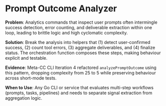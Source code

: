 # Prompt Outcome Analyzer

**Problem**: Analytics commands that inspect user prompts often intermingle success detection, error counting, and deliverable extraction within one loop, leading to brittle logic and high cyclomatic complexity.

**Solution**: Break the analysis into helpers that (1) detect user-confirmed success, (2) count tool errors, (3) aggregate deliverables, and (4) finalize status. The orchestration function composes these steps, making behaviour explicit and testable.

**Evidence**: Meta-CC CLI Iteration 4 refactored `analyzePromptOutcome` using this pattern, dropping complexity from 25 to 5 while preserving behaviour across short-mode tests.

**When to Use**: Any Go CLI or service that evaluates multi-step workflows (prompts, tasks, pipelines) and needs to separate signal extraction from aggregation logic.
